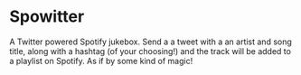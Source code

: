 # Spowitter
A Twitter powered Spotify jukebox. Send a a tweet with a an artist and song title, along with a hashtag (of your choosing!) and the track will be added to a playlist on Spotify. As if by some kind of magic!
